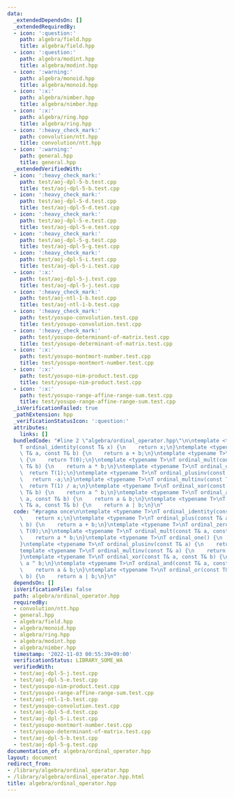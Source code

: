 ```yaml
---
data:
  _extendedDependsOn: []
  _extendedRequiredBy:
  - icon: ':question:'
    path: algebra/field.hpp
    title: algebra/field.hpp
  - icon: ':question:'
    path: algebra/modint.hpp
    title: algebra/modint.hpp
  - icon: ':warning:'
    path: algebra/monoid.hpp
    title: algebra/monoid.hpp
  - icon: ':x:'
    path: algebra/nimber.hpp
    title: algebra/nimber.hpp
  - icon: ':x:'
    path: algebra/ring.hpp
    title: algebra/ring.hpp
  - icon: ':heavy_check_mark:'
    path: convolution/ntt.hpp
    title: convolution/ntt.hpp
  - icon: ':warning:'
    path: general.hpp
    title: general.hpp
  _extendedVerifiedWith:
  - icon: ':heavy_check_mark:'
    path: test/aoj-dpl-5-b.test.cpp
    title: test/aoj-dpl-5-b.test.cpp
  - icon: ':heavy_check_mark:'
    path: test/aoj-dpl-5-d.test.cpp
    title: test/aoj-dpl-5-d.test.cpp
  - icon: ':heavy_check_mark:'
    path: test/aoj-dpl-5-e.test.cpp
    title: test/aoj-dpl-5-e.test.cpp
  - icon: ':heavy_check_mark:'
    path: test/aoj-dpl-5-g.test.cpp
    title: test/aoj-dpl-5-g.test.cpp
  - icon: ':heavy_check_mark:'
    path: test/aoj-dpl-5-i.test.cpp
    title: test/aoj-dpl-5-i.test.cpp
  - icon: ':x:'
    path: test/aoj-dpl-5-j.test.cpp
    title: test/aoj-dpl-5-j.test.cpp
  - icon: ':heavy_check_mark:'
    path: test/aoj-ntl-1-b.test.cpp
    title: test/aoj-ntl-1-b.test.cpp
  - icon: ':heavy_check_mark:'
    path: test/yosupo-convolution.test.cpp
    title: test/yosupo-convolution.test.cpp
  - icon: ':heavy_check_mark:'
    path: test/yosupo-determinant-of-matrix.test.cpp
    title: test/yosupo-determinant-of-matrix.test.cpp
  - icon: ':x:'
    path: test/yosupo-montmort-number.test.cpp
    title: test/yosupo-montmort-number.test.cpp
  - icon: ':x:'
    path: test/yosupo-nim-product.test.cpp
    title: test/yosupo-nim-product.test.cpp
  - icon: ':x:'
    path: test/yosupo-range-affine-range-sum.test.cpp
    title: test/yosupo-range-affine-range-sum.test.cpp
  _isVerificationFailed: true
  _pathExtension: hpp
  _verificationStatusIcon: ':question:'
  attributes:
    links: []
  bundledCode: "#line 2 \"algebra/ordinal_operator.hpp\"\n\ntemplate <typename T>\n\
    T ordinal_identity(const T& x) {\n    return x;\n}\ntemplate <typename T>\nT ordinal_plus(const\
    \ T& a, const T& b) {\n    return a + b;\n}\ntemplate <typename T>\nT ordinal_zero()\
    \ {\n    return T(0);\n}\ntemplate <typename T>\nT ordinal_mult(const T& a, const\
    \ T& b) {\n    return a * b;\n}\ntemplate <typename T>\nT ordinal_one() {\n  \
    \  return T(1);\n}\ntemplate <typename T>\nT ordinal_plusinv(const T& a) {\n \
    \   return -a;\n}\ntemplate <typename T>\nT ordinal_multinv(const T& a) {\n  \
    \  return T(1) / a;\n}\ntemplate <typename T>\nT ordinal_xor(const T& a, const\
    \ T& b) {\n    return a ^ b;\n}\ntemplate <typename T>\nT ordinal_and(const T&\
    \ a, const T& b) {\n    return a & b;\n}\ntemplate <typename T>\nT ordinal_or(const\
    \ T& a, const T& b) {\n    return a | b;\n}\n"
  code: "#pragma once\n\ntemplate <typename T>\nT ordinal_identity(const T& x) {\n\
    \    return x;\n}\ntemplate <typename T>\nT ordinal_plus(const T& a, const T&\
    \ b) {\n    return a + b;\n}\ntemplate <typename T>\nT ordinal_zero() {\n    return\
    \ T(0);\n}\ntemplate <typename T>\nT ordinal_mult(const T& a, const T& b) {\n\
    \    return a * b;\n}\ntemplate <typename T>\nT ordinal_one() {\n    return T(1);\n\
    }\ntemplate <typename T>\nT ordinal_plusinv(const T& a) {\n    return -a;\n}\n\
    template <typename T>\nT ordinal_multinv(const T& a) {\n    return T(1) / a;\n\
    }\ntemplate <typename T>\nT ordinal_xor(const T& a, const T& b) {\n    return\
    \ a ^ b;\n}\ntemplate <typename T>\nT ordinal_and(const T& a, const T& b) {\n\
    \    return a & b;\n}\ntemplate <typename T>\nT ordinal_or(const T& a, const T&\
    \ b) {\n    return a | b;\n}\n"
  dependsOn: []
  isVerificationFile: false
  path: algebra/ordinal_operator.hpp
  requiredBy:
  - convolution/ntt.hpp
  - general.hpp
  - algebra/field.hpp
  - algebra/monoid.hpp
  - algebra/ring.hpp
  - algebra/modint.hpp
  - algebra/nimber.hpp
  timestamp: '2022-11-03 00:55:39+09:00'
  verificationStatus: LIBRARY_SOME_WA
  verifiedWith:
  - test/aoj-dpl-5-j.test.cpp
  - test/aoj-dpl-5-e.test.cpp
  - test/yosupo-nim-product.test.cpp
  - test/yosupo-range-affine-range-sum.test.cpp
  - test/aoj-ntl-1-b.test.cpp
  - test/yosupo-convolution.test.cpp
  - test/aoj-dpl-5-d.test.cpp
  - test/aoj-dpl-5-i.test.cpp
  - test/yosupo-montmort-number.test.cpp
  - test/yosupo-determinant-of-matrix.test.cpp
  - test/aoj-dpl-5-b.test.cpp
  - test/aoj-dpl-5-g.test.cpp
documentation_of: algebra/ordinal_operator.hpp
layout: document
redirect_from:
- /library/algebra/ordinal_operator.hpp
- /library/algebra/ordinal_operator.hpp.html
title: algebra/ordinal_operator.hpp
---
```

